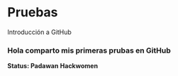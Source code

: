 # Pruebas
Introducción a GitHub
### Hola comparto  mis primeras prubas en GitHub 
**Status: Padawan**
**Hackwomen**
